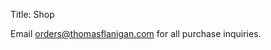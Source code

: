 Title: Shop

Email [orders@thomasflanigan.com](mailto:orders@thomasflanigan.com) for all purchase inquiries.
